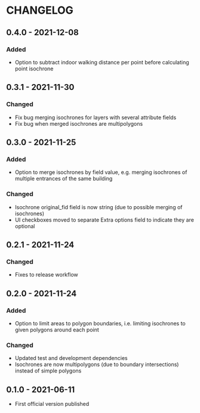 # CHANGELOG
## 0.4.0 - 2021-12-08

### Added

- Option to subtract indoor walking distance per point before calculating point isochrone

## 0.3.1 - 2021-11-30
### Changed

- Fix bug merging isochrones for layers with several attribute fields
- Fix bug when merged isochrones are multipolygons

## 0.3.0 - 2021-11-25

### Added

- Option to merge isochrones by field value, e.g. merging isochrones of multiple entrances of the same building

### Changed

- Isochrone original_fid field is now string (due to possible merging of isochrones)
- UI checkboxes moved to separate Extra options field to indicate they are optional

## 0.2.1 - 2021-11-24

### Changed

- Fixes to release workflow

## 0.2.0 - 2021-11-24

### Added

- Option to limit areas to polygon boundaries, i.e. limiting isochrones to given polygons around each point

### Changed

- Updated test and development dependencies
- Isochrones are now multipolygons (due to boundary intersections) instead of simple polygons

## 0.1.0 - 2021-06-11

- First official version published
